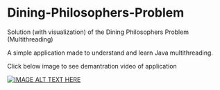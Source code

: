 # Dining-Philosophers-Problem
Solution (with visualization) of the Dining Philosophers Problem (Multithreading)

A simple application made to understand and learn Java multithreading. 

Click below image to see demantration video of application

[![IMAGE ALT TEXT HERE](https://img.youtube.com/vi/vnGpNoRMu2o/0.jpg)](https://www.youtube.com/watch?v=vnGpNoRMu2o)
